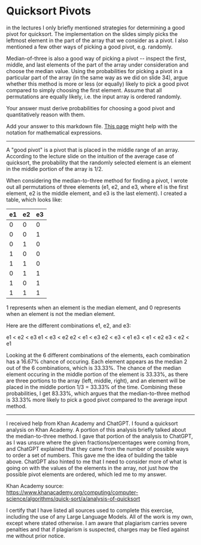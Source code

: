 # Quicksort Pivots

in the lectures I only briefly mentioned strategies for determining a good pivot
for quicksort. The implementation on the slides simply picks the leftmost
element in the part of the array that we consider as a pivot. I also mentioned a
few other ways of picking a good pivot, e.g. randomly.

Median-of-three is also a good way of picking a pivot -- inspect the first,
middle, and last elements of the part of the array under consideration and
choose the median value. Using the probabilities for picking a pivot in a
particular part of the array (in the same way as we did on slide 34), argue
whether this method is more or less (or equally) likely to pick a good pivot
compared to simply choosing the first element. Assume that all permutations are
equally likely, i.e. the input array is ordered randomly.

Your answer must derive probabilities for choosing a good pivot and
quantitatively reason with them.

Add your answer to this markdown file. [This
page](https://docs.github.com/en/get-started/writing-on-github/working-with-advanced-formatting/writing-mathematical-expressions)
might help with the notation for mathematical expressions.

-----

A "good pivot" is a pivot that is placed in the middle range of an array.  According to the lecture slide on the intuition of the average case of quicksort, the probability that the randomly selected element is an element in the middle portion of the array is 1/2.

When considering the median-to-three method for finding a pivot, I wrote out all permutations of three elements (e1, e2, and e3, where e1 is the first element, e2 is the middle element, and e3 is the last element).  I created a table, which looks like:

| e1 | e2 | e3 |
| -- | -- | -- |
| 0  | 0  | 0  |
| 0  | 0  | 1  |
| 0  | 1  | 0  |
| 1  | 0  | 0  |
| 1  | 1  | 0  |
| 0  | 1  | 1  |
| 1  | 0  | 1  |
| 1  | 1  | 1  |

1 represents when an element is the median element, and 0 represents when an element is not the median element.

Here are the different combinations e1, e2, and e3:

e1 < e2 < e3
e1 < e3 < e2
e2 < e1 < e3
e2 < e3 < e1
e3 < e1 < e2
e3 < e2 < e1

Looking at the 6 different combinations of the elements, each combination has a 16.67% chance of occuring.  Each element appears as the median 2 out of the 6 combinations, which is 33.33%.  The chance of the median element occuring in the middle portion of the element is 33.33%, as there are three portions to the array (left, middle, right), and an element will be placed in the middle portion 1/3 = 33.33% of the time.  Combining these probabilities, I get 83.33%, which argues that the median-to-three method is 33.33% more likely to pick a good pivot compared to the average input method.

-----

I received help from Khan Academy and ChatGPT.  I found a quicksort analysis on Khan Academy.  A portion of this analysis briefly talked about the median-to-three method.  I gave that portion of the analysis to ChatGPT, as I was unsure where the given fractions/percentages were coming from, and ChatGPT explained that they came from the number of possible ways to order a set of numbers.  This gave me the idea of building the table above.  ChatGPT also hinted to me that I need to consider more of what is going on with the values of the elements in the array, not just how the possible pivot elements are ordered, which led me to my answer.

Khan Academy source: https://www.khanacademy.org/computing/computer-science/algorithms/quick-sort/a/analysis-of-quicksort

I certify that I have listed all sources used to complete this exercise, including the use of any Large Language Models.  All of the work is my own, except where stated otherwise.  I am aware that plagiarism carries severe penalties and that if plagiarism is suspected, charges may be filed against me without prior notice.
